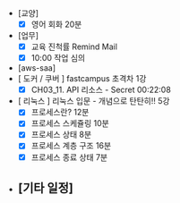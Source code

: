 - [교양]
	- [x] 영어 회화 20분
- [업무]
	- [x] 교육 진척률 Remind Mail
	- [x] 10:00 작업 심의
- [aws-saa]
- [ 도커 / 쿠버 ] fastcampus 초격차 1강
	- [x] CH03_11. API 리소스 - Secret 00:22:08
- [ 리눅스 ] 리눅스 입문 - 개념으로 탄탄히!! 5강
	- [x] 프로세스란? 12분
	- [x] 프로세스 스케쥴링 10분
	- [x] 프로세스 상태 8분
	- [x] 프로세스 계층 구조 16분
	- [x] 프로세스 종료 상태 7분
- [기타 일정]
	- 
<!--stackedit_data:
eyJoaXN0b3J5IjpbMTg2MzA0MjM2NywtMTg2NTQ4MjMzMSwtMz
A5MzQ5MTQ4LDE3NDIzNjA5NTAsLTE2MTY1NjUxNTcsMjExNDYz
NTExNywtMTcyODI0NDE3NywxNDM2MjAwMTI2XX0=
-->